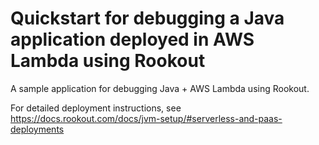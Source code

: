 # Quickstart for debugging a Java application deployed in AWS Lambda using Rookout

A sample application for debugging Java + AWS Lambda using Rookout.

For detailed deployment instructions, see <https://docs.rookout.com/docs/jvm-setup/#serverless-and-paas-deployments>

